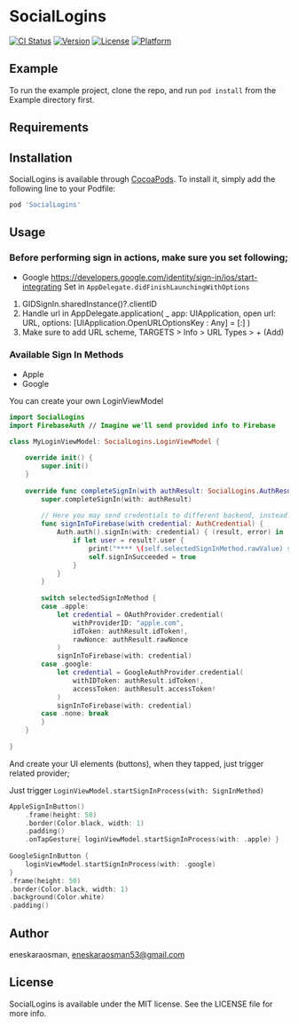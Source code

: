 # SocialLogins

[![CI Status](https://img.shields.io/travis/eneskaraosman/SocialLogins.svg?style=flat)](https://travis-ci.org/eneskaraosman/SocialLogins)
[![Version](https://img.shields.io/cocoapods/v/SocialLogins.svg?style=flat)](https://cocoapods.org/pods/SocialLogins)
[![License](https://img.shields.io/cocoapods/l/SocialLogins.svg?style=flat)](https://cocoapods.org/pods/SocialLogins)
[![Platform](https://img.shields.io/cocoapods/p/SocialLogins.svg?style=flat)](https://cocoapods.org/pods/SocialLogins)

## Example

To run the example project, clone the repo, and run `pod install` from the Example directory first.

## Requirements

## Installation

SocialLogins is available through [CocoaPods](https://cocoapods.org). To install
it, simply add the following line to your Podfile:

```ruby
pod 'SocialLogins'
```
## Usage

### Before performing sign in actions, make sure  you set following;

* Google
https://developers.google.com/identity/sign-in/ios/start-integrating
Set in `AppDelegate.didFinishLaunchingWithOptions`
1) GIDSignIn.sharedInstance()?.clientID
2) Handle url in AppDelegate.application(
    _ app: UIApplication,
    open url: URL,
    options: [UIApplication.OpenURLOptionsKey : Any] = [:]
)
3) Make sure to add URL scheme, TARGETS > Info > URL Types > + (Add)

### Available Sign In Methods

* Apple
* Google

You can create your own LoginViewModel <br>

```swift
import SocialLogins
import FirebaseAuth // Imagine we'll send provided info to Firebase

class MyLoginViewModel: SocialLogins.LoginViewModel {
    
    override init() {
        super.init()
    }
    
    override func completeSignIn(with authResult: SocialLogins.AuthResult) {
        super.completeSignIn(with: authResult)
        
        // Here you may send credentials to different backend, instead Firebase.
        func signInToFirebase(with credential: AuthCredential) {
            Auth.auth().signIn(with: credential) { (result, error) in
                if let user = result?.user {
                    print("**** \(self.selectedSignInMethod.rawValue) sign in succeeded")
                    self.signInSucceeded = true
                }
            }
        }
        
        switch selectedSignInMethod {
        case .apple:
            let credential = OAuthProvider.credential(
                withProviderID: "apple.com",
                idToken: authResult.idToken!,
                rawNonce: authResult.rawNonce
            )
            signInToFirebase(with: credential)
        case .google:
            let credential = GoogleAuthProvider.credential(
                withIDToken: authResult.idToken!,
                accessToken: authResult.accessToken!
            )
            signInToFirebase(with: credential)
        case .none: break
        }
    }
    
}
```
And create your UI elements (buttons), when they tapped, just trigger related provider;

Just trigger `LoginViewModel.startSignInProcess(with: SignInMethod)`

```swift
AppleSignInButton()
    .frame(height: 50)
    .border(Color.black, width: 1)
    .padding()
    .onTapGesture{ loginViewModel.startSignInProcess(with: .apple) }
    
GoogleSignInButton {
    loginViewModel.startSignInProcess(with: .google)
}
.frame(height: 50)
.border(Color.black, width: 1)
.background(Color.white)
.padding()
```


## Author

eneskaraosman, eneskaraosman53@gmail.com

## License

SocialLogins is available under the MIT license. See the LICENSE file for more info.
